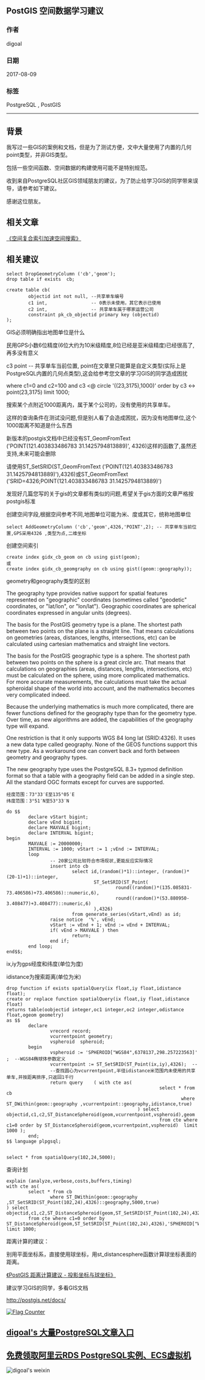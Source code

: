 ## PostGIS 空间数据学习建议    
    
### 作者                        
digoal                       
                         
### 日期                         
2017-08-09                   
                                  
### 标签                  
PostgreSQL , PostGIS    
                  
----                  
           
## 背景    
我写过一些GIS的案例和文档，但是为了测试方便，文中大量使用了内置的几何point类型，并非GIS类型。    
    
包括一些空间函数、空间数据的构建使用可能不是特别规范。    
    
收到来自PostgreSQL社区GIS领域朋友的建议，为了防止给学习GIS的同学带来误导，请参考如下建议。       
      
感谢这位朋友。     
    
## 相关文章    
    
[《空间复合索引加速空间搜索》](../201706/20170620_01.md)     
    
## 相关建议    
        
```    
select DropGeometryColumn ('cb','geom');    
drop table if exists  cb;    
    
create table cb(     
        objectid int not null, --共享单车编号    
        c1 int,                -- 0表示未使用，其它表示已使用      
        c2 int,                -- 共享单车属于哪家运营公司    
        constraint pk_cb_objectid primary key (objectid)    
);      
```    
    
GIS必须明确指出地图单位是什么    
    
民用GPS小数6位精度(6位大约为10米级精度,8位已经是亚米级精度)已经很高了,再多没有意义    
    
c3 point  -- 共享单车当前位置, point在文章里只能算是自定义类型(实际上是PostgreSQL内置的几何点类型),这会给参考您文章的学习GIS的同学造成困扰    
    
where c1=0 and c2=100 and c3 <@ circle '((23,3175),1000)' order by c3 <-> point(23,3175) limit 1000;    
    
搜索某个点附近1000距离内，属于某个公司的，没有使用的共享单车。    
    
这样的查询条件在测试没问题,但是别人看了会造成困扰，因为没有地图单位,这个1000距离不知道是什么东西    
    
新版本的postgis文档中已经没有ST_GeomFromText ('POINT(121.403833486783 31.1425794813889)', 4326)这样的函数了,虽然还支持,未来可能会删除    
    
请使用ST_SetSRID(ST_GeomFromText ('POINT(121.403833486783 31.1425794813889)'),4326)或ST_GeomFromText ('SRID=4326;POINT(121.403833486783 31.1425794813889)')    
    
发现好几篇您写的关于gis的文章都有类似的问题,希望关于gis方面的文章严格按postgis标准    
    
创建空间字段,根据空间参考不同,地图单位可能为米、度或其它，统称地图单位    
    
```    
select AddGeometryColumn ('cb','geom',4326,'POINT',2); -- 共享单车当前位置,GPS采用4326 ,类型为点,二维坐标    
```    
    
创建空间索引    
    
```    
create index gidx_cb_geom on cb using gist(geom);    
或    
create index gidx_cb_geomgraphy on cb using gist((geom::geography));    
```    
  
geometry和geography类型的区别  
  
The geography type provides native support for spatial features represented on "geographic" coordinates (sometimes called "geodetic" coordinates, or "lat/lon", or "lon/lat"). Geographic coordinates are spherical coordinates expressed in angular units (degrees).  
  
The basis for the PostGIS geometry type is a plane. The shortest path between two points on the plane is a straight line. That means calculations on geometries (areas, distances, lengths, intersections, etc) can be calculated using cartesian mathematics and straight line vectors.  
  
The basis for the PostGIS geographic type is a sphere. The shortest path between two points on the sphere is a great circle arc. That means that calculations on geographies (areas, distances, lengths, intersections, etc) must be calculated on the sphere, using more complicated mathematics. For more accurate measurements, the calculations must take the actual spheroidal shape of the world into account, and the mathematics becomes very complicated indeed.  
  
Because the underlying mathematics is much more complicated, there are fewer functions defined for the geography type than for the geometry type. Over time, as new algorithms are added, the capabilities of the geography type will expand.  
  
One restriction is that it only supports WGS 84 long lat (SRID:4326). It uses a new data type called geography. None of the GEOS functions support this new type. As a workaround one can convert back and forth between geometry and geography types.  
  
The new geography type uses the PostgreSQL 8.3+ typmod definition format so that a table with a geography field can be added in a single step. All the standard OGC formats except for curves are supported.  
    
```
经度范围：73°33′E至135°05′E
纬度范围：3°51′N至53°33′N
```
    
```    
do $$    
        declare vStart bigint;    
        declare vEnd bigint;    
        declare MAXVALE bigint;    
        declare INTERVAL bigint;    
begin    
        MAXVALE := 20000000;    
        INTERVAL := 1000; vStart := 1 ;vEnd := INTERVAL;    
        loop    
                -- 20家公司比较符合市场现状,更能反应实际情况    
                insert into cb     
                        select id,(random()*1)::integer, (random()*(20-1)+1)::integer,    
                                ST_SetSRID(ST_Point(    
                                        round((random()*(135.085831-73.406586)+73.406586)::numeric,6),    
                                        round((random()*(53.880950-3.408477)+3.408477)::numeric,6)    
                                ),4326)    
                        from generate_series(vStart,vEnd) as id;    
                raise notice  '%', vEnd;    
                vStart := vEnd + 1; vEnd := vEnd + INTERVAL;    
                if( vEnd > MAXVALE ) then    
                        return;    
                end if;    
        end loop;    
end$$;    
```    
    
ix,iy为gps经度和纬度(单位为度)    
    
idistance为搜索距离(单位为米)    
    
```    
drop function if exists spatialQuery(ix float,iy float,idistance float);    
create or replace function spatialQuery(ix float,iy float,idistance float)    
returns table(oobjectid integer,oc1 integer,oc2 integer,odistance float,ogeom geometry)    
as $$    
        declare    
                vrecord record;    
                vcurrentpoint geometry;    
                vspheroid  spheroid;    
        begin    
                vspheroid := 'SPHEROID["WGS84",6378137,298.257223563]' ;  --WGS84椭球体参数定义    
                vcurrentpoint := ST_SetSRID(ST_Point(ix,iy),4326);  --    
                --查找圆心为vcurrentpoint,半径idistance米范围内未使用的共享单车,并按距离排序,只返回1千行    
                return query    ( with cte as(    
                                                        select * from cb    
                                                                where ST_DWithin(geom::geography ,vcurrentpoint::geography,idistance,true)     
                                                ) select objectid,c1,c2,ST_DistanceSpheroid(geom,vcurrentpoint,vspheroid),geom     
                                                        from cte where c1=0 order by ST_DistanceSpheroid(geom,vcurrentpoint,vspheroid)  limit 1000 );    
        end;    
$$ language plpgsql;    
    
    
select * from spatialQuery(102,24,5000);    
```    
    
查询计划    
    
```    
explain (analyze,verbose,costs,buffers,timing)     
with cte as(    
        select * from cb    
                where ST_DWithin(geom::geography ,ST_SetSRID(ST_Point(102,24),4326)::geography,5000,true)     
) select objectid,c1,c2,ST_DistanceSpheroid(geom,ST_SetSRID(ST_Point(102,24),4326),'SPHEROID["WGS84",6378137,298.257223563]'),geom     
        from cte where c1=0 order by ST_DistanceSpheroid(geom,ST_SetSRID(ST_Point(102,24),4326),'SPHEROID["WGS84",6378137,298.257223563]')  limit 1000;    
```    
  
距离计算的建议：  
  
别用平面坐标系，直接使用球坐标，用st_distancesphere函数计算球坐标表面的距离。  
  
[《PostGIS 距离计算建议 - 投影坐标与球坐标》](../201710/20171018_02.md)  
    
建议学习GIS的同学，多看GIS文档    
    
http://postgis.net/docs/    
    
  
<a rel="nofollow" href="http://info.flagcounter.com/h9V1"  ><img src="http://s03.flagcounter.com/count/h9V1/bg_FFFFFF/txt_000000/border_CCCCCC/columns_2/maxflags_12/viewers_0/labels_0/pageviews_0/flags_0/"  alt="Flag Counter"  border="0"  ></a>  
  
  
  
  
  
  
## [digoal's 大量PostgreSQL文章入口](https://github.com/digoal/blog/blob/master/README.md "22709685feb7cab07d30f30387f0a9ae")
  
  
## [免费领取阿里云RDS PostgreSQL实例、ECS虚拟机](https://free.aliyun.com/ "57258f76c37864c6e6d23383d05714ea")
  
  
![digoal's weixin](../pic/digoal_weixin.jpg "f7ad92eeba24523fd47a6e1a0e691b59")
  
